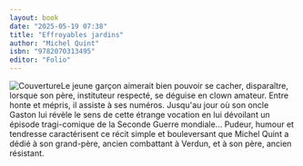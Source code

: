 ```yaml
---
layout: book
date: "2025-05-19 07:38"
title: "Effroyables jardins"
author: "Michel Quint"
isbn: "9782070313495"
editor: "Folio"
---
```

![Couverture](/img/9782070313495.jpeg)Le jeune garçon aimerait bien pouvoir se cacher, disparaître, lorsque son père, instituteur respecté, se déguise en clown amateur. Entre honte et mépris, il assiste à ses numéros. Jusqu'au jour où son oncle Gaston lui révèle le sens de cette étrange vocation en lui dévoilant un épisode tragi-comique de la Seconde Guerre mondiale... Pudeur, humour et tendresse caractérisent ce récit simple et bouleversant que Michel Quint a dédié à son grand-père, ancien combattant à Verdun, et à son père, ancien résistant.